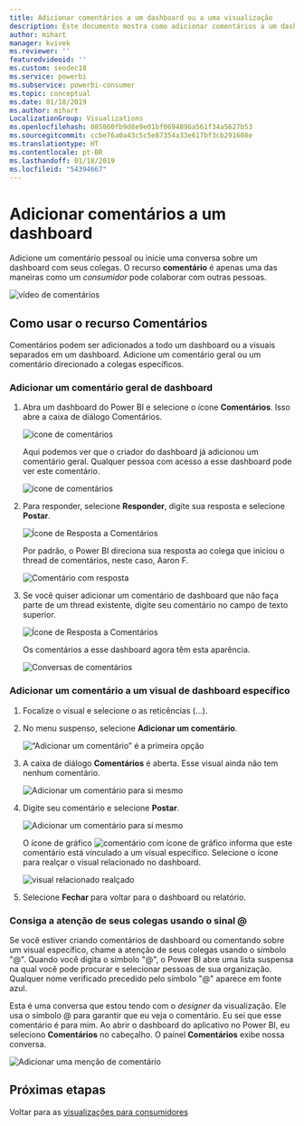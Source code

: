 ```yaml
---
title: Adicionar comentários a um dashboard ou a uma visualização
description: Este documento mostra como adicionar comentários a um dashboard ou visual e como usar comentários para conversar com colaboradores.
author: mihart
manager: kvivek
ms.reviewer: ''
featuredvideoid: ''
ms.custom: seodec18
ms.service: powerbi
ms.subservice: powerbi-consumer
ms.topic: conceptual
ms.date: 01/18/2019
ms.author: mihart
LocalizationGroup: Visualizations
ms.openlocfilehash: 085860fb9d8e9e01bf0694896a561f34a5627b53
ms.sourcegitcommit: ccbe76a0a43c5c5e87354a33e617bf3cb291608e
ms.translationtype: HT
ms.contentlocale: pt-BR
ms.lasthandoff: 01/18/2019
ms.locfileid: "54394667"
---
```

# <a name="add-comments-to-a-dashboard"></a>Adicionar comentários a um dashboard
Adicione um comentário pessoal ou inicie uma conversa sobre um dashboard com seus colegas. O recurso **comentário** é apenas uma das maneiras como um *consumidor* pode colaborar com outras pessoas. 

![vídeo de comentários](media/end-user-comment/comment.gif)

## <a name="how-to-use-the-comments-feature"></a>Como usar o recurso Comentários
Comentários podem ser adicionados a todo um dashboard ou a visuais separados em um dashboard. Adicione um comentário geral ou um comentário direcionado a colegas específicos.  

### <a name="add-a-general-dashboard-comment"></a>Adicionar um comentário geral de dashboard
1. Abra um dashboard do Power BI e selecione o ícone **Comentários**. Isso abre a caixa de diálogo Comentários.

    ![ícone de comentários](media/end-user-comment/power-bi-comment-icon.png)

    Aqui podemos ver que o criador do dashboard já adicionou um comentário geral.  Qualquer pessoa com acesso a esse dashboard pode ver este comentário.

    ![ícone de comentários](media/end-user-comment/power-bi-dash-comment.png)

2. Para responder, selecione **Responder**, digite sua resposta e selecione **Postar**.  

    ![Ícone de Resposta a Comentários](media/end-user-comment/power-bi-comment-reply.png)

    Por padrão, o Power BI direciona sua resposta ao colega que iniciou o thread de comentários, neste caso, Aaron F. 

    ![Comentário com resposta](media/end-user-comment/power-bi-response.png)

 3. Se você quiser adicionar um comentário de dashboard que não faça parte de um thread existente, digite seu comentário no campo de texto superior.

    ![Ícone de Resposta a Comentários](media/end-user-comment/power-bi-new-comment.png)

    Os comentários a esse dashboard agora têm esta aparência.

    ![Conversas de comentários](media/end-user-comment/power-bi-comment-conversation.png)

### <a name="add-a-comment-to-a-specific-dashboard-visual"></a>Adicionar um comentário a um visual de dashboard específico
1. Focalize o visual e selecione o as reticências (…).    
2. No menu suspenso, selecione **Adicionar um comentário**.

    ![“Adicionar um comentário” é a primeira opção](media/end-user-comment/power-bi-comment.png)  

3.  A caixa de diálogo **Comentários** é aberta. Esse visual ainda não tem nenhum comentário. 

    ![Adicionar um comentário para si mesmo](media/end-user-comment/power-bi-comment-visual.png)  

4. Digite seu comentário e selecione **Postar**.

    ![Adicionar um comentário para si mesmo](media/end-user-comment/power-bi-comment-spike.png)  

    O ícone de gráfico ![comentário com ícone de gráfico](media/end-user-comment/power-bi-comment-chart-icon.png) informa que este comentário está vinculado a um visual específico. Selecione o ícone para realçar o visual relacionado no dashboard.

    ![visual relacionado realçado](media/end-user-comment/power-bi-comment-highlight.png)

5. Selecione **Fechar** para voltar para o dashboard ou relatório.

### <a name="get-your-colleagues-attention-by-using-the--sign"></a>Consiga a atenção de seus colegas usando o sinal @
Se você estiver criando comentários de dashboard ou comentando sobre um visual específico, chame a atenção de seus colegas usando o símbolo "@".  Quando você digita o símbolo "@", o Power BI abre uma lista suspensa na qual você pode procurar e selecionar pessoas de sua organização. Qualquer nome verificado precedido pelo símbolo "@" aparece em fonte azul. 

Esta é uma conversa que estou tendo com o *designer* da visualização. Ele usa o símbolo @ para garantir que eu veja o comentário. Eu sei que esse comentário é para mim. Ao abrir o dashboard do aplicativo no Power BI, eu seleciono **Comentários** no cabeçalho. O painel **Comentários** exibe nossa conversa.

![Adicionar uma menção de comentário](media/end-user-comment/power-bi-comment-convo.png)  



## <a name="next-steps"></a>Próximas etapas
Voltar para as [visualizações para consumidores](end-user-visualizations.md)    
<!--[Select a visualization to open a report](end-user-open-report.md)-->
